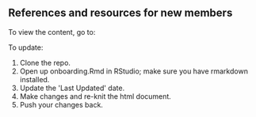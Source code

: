 ## References and resources for new members

To view the content, go to: 

To update:
1. Clone the repo.
2. Open up onboarding.Rmd in RStudio; make sure you have rmarkdown installed.
3. Update the 'Last Updated' date.
4. Make changes and re-knit the html document.
5. Push your changes back.
